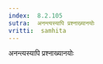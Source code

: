 ```yaml
---
index:  8.2.105
sutra:  अनन्त्यस्यापि प्रश्नाख्यानयोः
vritti:  samhita 
---
```


अनन्त्यस्यापि प्रश्नाख्यानयोः


